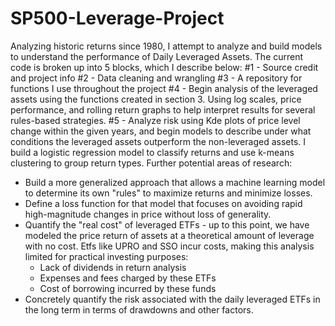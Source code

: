 # SP500-Leverage-Project
Analyzing historic returns since 1980, I attempt to analyze and build models to understand the performance of Daily Leveraged Assets. 
The current code is broken up into 5 blocks, which I describe below:
#1 - Source credit and project info
#2 - Data cleaning and wrangling
#3 - A repository for functions I use throughout the project
#4 - Begin analysis of the leveraged assets using the functions created in section 3. Using log scales, price performance, and rolling return graphs to help interpret results for several rules-based strategies. 
#5 - Analyze risk using Kde plots of price level change within the given years, and begin models to describe under what conditions the leveraged assets outperform the non-leveraged assets. I build a logistic regression model to classify returns and use k-means clustering to group return types. 
Further potential areas of research:
- Build a more generalized approach that allows a machine learning model to determine its own "rules" to maximize returns and minimize losses.
- Define a loss function for that model that focuses on avoiding rapid high-magnitude changes in price without loss of generality. 
- Quantify the "real cost" of leveraged ETFs - up to this point, we have modeled the price return of assets at a theoretical amount of leverage with no cost. Etfs like UPRO and SSO incur costs, making this analysis limited for practical investing purposes:
  - Lack of dividends in return analysis
  - Expenses and fees charged by these ETFs
  - Cost of borrowing incurred by these funds
- Concretely quantify the risk associated with the daily leveraged ETFs in the long term in terms of drawdowns and other factors. 

